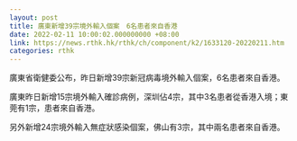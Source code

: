 ```yaml
---
layout: post
title: 廣東新增39宗境外輸入個案　6名患者來自香港
date: 2022-02-11 10:00:02.000000000 +08:00
link: https://news.rthk.hk/rthk/ch/component/k2/1633120-20220211.htm
categories: rthk
---
```


廣東省衛健委公布，昨日新增39宗新冠病毒境外輸入個案，6名患者來自香港。

廣東昨日新增15宗境外輸入確診病例，深圳佔4宗，其中3名患者從香港入境；東莞有1宗，患者來自香港。

另外新增24宗境外輸入無症狀感染個案，佛山有3宗，其中兩名患者來自香港。
